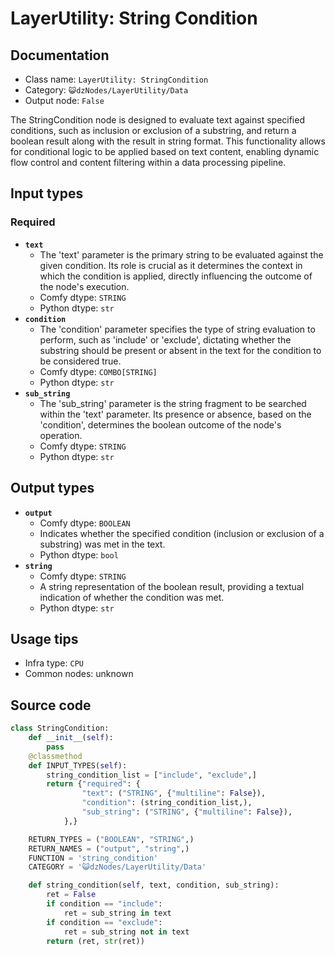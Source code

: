 # LayerUtility: String Condition
## Documentation
- Class name: `LayerUtility: StringCondition`
- Category: `😺dzNodes/LayerUtility/Data`
- Output node: `False`

The StringCondition node is designed to evaluate text against specified conditions, such as inclusion or exclusion of a substring, and return a boolean result along with the result in string format. This functionality allows for conditional logic to be applied based on text content, enabling dynamic flow control and content filtering within a data processing pipeline.
## Input types
### Required
- **`text`**
    - The 'text' parameter is the primary string to be evaluated against the given condition. Its role is crucial as it determines the context in which the condition is applied, directly influencing the outcome of the node's execution.
    - Comfy dtype: `STRING`
    - Python dtype: `str`
- **`condition`**
    - The 'condition' parameter specifies the type of string evaluation to perform, such as 'include' or 'exclude', dictating whether the substring should be present or absent in the text for the condition to be considered true.
    - Comfy dtype: `COMBO[STRING]`
    - Python dtype: `str`
- **`sub_string`**
    - The 'sub_string' parameter is the string fragment to be searched within the 'text' parameter. Its presence or absence, based on the 'condition', determines the boolean outcome of the node's operation.
    - Comfy dtype: `STRING`
    - Python dtype: `str`
## Output types
- **`output`**
    - Comfy dtype: `BOOLEAN`
    - Indicates whether the specified condition (inclusion or exclusion of a substring) was met in the text.
    - Python dtype: `bool`
- **`string`**
    - Comfy dtype: `STRING`
    - A string representation of the boolean result, providing a textual indication of whether the condition was met.
    - Python dtype: `str`
## Usage tips
- Infra type: `CPU`
- Common nodes: unknown


## Source code
```python
class StringCondition:
    def __init__(self):
        pass
    @classmethod
    def INPUT_TYPES(self):
        string_condition_list = ["include", "exclude",]
        return {"required": {
                "text": ("STRING", {"multiline": False}),
                "condition": (string_condition_list,),
                "sub_string": ("STRING", {"multiline": False}),
            },}

    RETURN_TYPES = ("BOOLEAN", "STRING",)
    RETURN_NAMES = ("output", "string",)
    FUNCTION = 'string_condition'
    CATEGORY = '😺dzNodes/LayerUtility/Data'

    def string_condition(self, text, condition, sub_string):
        ret = False
        if condition == "include":
            ret = sub_string in text
        if condition == "exclude":
            ret = sub_string not in text
        return (ret, str(ret))

```
